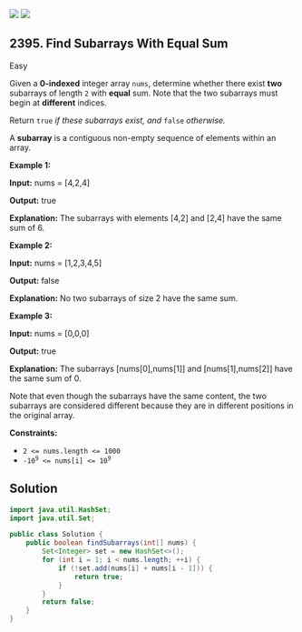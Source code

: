[![](https://img.shields.io/github/stars/javadev/LeetCode-in-Java?label=Stars&style=flat-square)](https://github.com/javadev/LeetCode-in-Java)
[![](https://img.shields.io/github/forks/javadev/LeetCode-in-Java?label=Fork%20me%20on%20GitHub%20&style=flat-square)](https://github.com/javadev/LeetCode-in-Java/fork)

## 2395\. Find Subarrays With Equal Sum

Easy

Given a **0-indexed** integer array `nums`, determine whether there exist **two** subarrays of length `2` with **equal** sum. Note that the two subarrays must begin at **different** indices.

Return `true` _if these subarrays exist, and_ `false` _otherwise._

A **subarray** is a contiguous non-empty sequence of elements within an array.

**Example 1:**

**Input:** nums = [4,2,4]

**Output:** true

**Explanation:** The subarrays with elements [4,2] and [2,4] have the same sum of 6. 

**Example 2:**

**Input:** nums = [1,2,3,4,5]

**Output:** false

**Explanation:** No two subarrays of size 2 have the same sum. 

**Example 3:**

**Input:** nums = [0,0,0]

**Output:** true

**Explanation:** The subarrays [nums[0],nums[1]] and [nums[1],nums[2]] have the same sum of 0.

Note that even though the subarrays have the same content, the two subarrays are considered different because they are in different positions in the original array. 

**Constraints:**

*   `2 <= nums.length <= 1000`
*   <code>-10<sup>9</sup> <= nums[i] <= 10<sup>9</sup></code>

## Solution

```java
import java.util.HashSet;
import java.util.Set;

public class Solution {
    public boolean findSubarrays(int[] nums) {
        Set<Integer> set = new HashSet<>();
        for (int i = 1; i < nums.length; ++i) {
            if (!set.add(nums[i] + nums[i - 1])) {
                return true;
            }
        }
        return false;
    }
}
```
